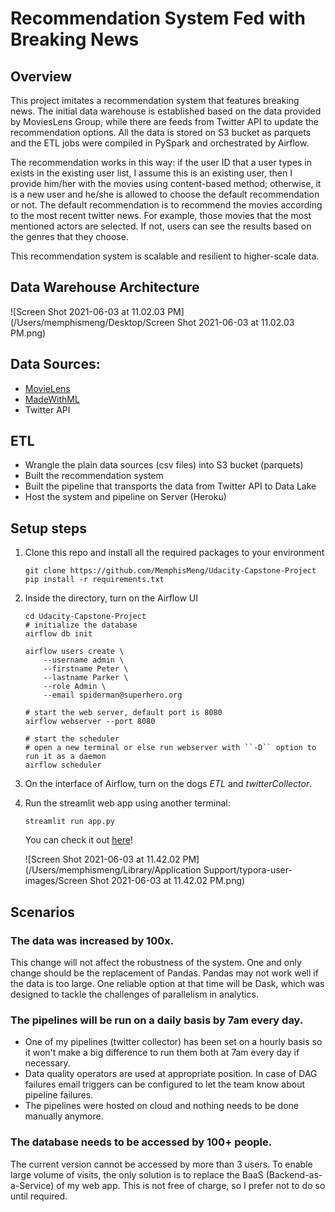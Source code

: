 # Recommendation System Fed with Breaking News



## Overview

This project imitates a recommendation system that features breaking news. The initial data warehouse is established based on the data provided by MoviesLens Group, while there are feeds from Twitter API to update the recommendation options. All the data is stored on S3 bucket as parquets and the ETL jobs were compiled in PySpark and orchestrated by Airflow.

The recommendation works in this way: if the user ID that a user types in exists in the existing user list, I assume this is an existing user, then I provide him/her with the movies using content-based method; otherwise, it is a new user and he/she is allowed to choose the default recommendation or not. The default recommendation is to recommend the movies according to the most recent twitter news. For example, those movies that the most mentioned actors are selected. If not, users can see the results based on the genres that they choose.

This recommendation system is scalable and resilient to higher-scale data.

## Data Warehouse Architecture

![Screen Shot 2021-06-03 at 11.02.03 PM](/Users/memphismeng/Desktop/Screen Shot 2021-06-03 at 11.02.03 PM.png)

## Data Sources:

- [MovieLens](https://www.kaggle.com/grouplens/movielens-20m-dataset)
- [MadeWithML](https://madewithml.com)
- Twitter API

## ETL

- Wrangle the plain data sources (csv files) into S3 bucket (parquets)
- Built the recommendation system
- Built the pipeline that transports the data from Twitter API to Data Lake
- Host the system and pipeline on Server (Heroku)

## Setup steps

1. Clone this repo and install all the required packages to your environment

   ```
   git clone https://github.com/MemphisMeng/Udacity-Capstone-Project
   pip install -r requirements.txt
   ```

2. Inside the directory, turn on the Airflow UI

   ```
   cd Udacity-Capstone-Project
   # initialize the database
   airflow db init
   
   airflow users create \
       --username admin \
       --firstname Peter \
       --lastname Parker \
       --role Admin \
       --email spiderman@superhero.org
   
   # start the web server, default port is 8080
   airflow webserver --port 8080
   
   # start the scheduler
   # open a new terminal or else run webserver with ``-D`` option to run it as a daemon
   airflow scheduler
   ```

3. On the interface of Airflow, turn on the dogs *ETL* and *twitterCollector*.

4. Run the streamlit web app using another terminal:

   ```
   streamlit run app.py
   ```

   You can check it out [here](https://recommendation-sys.herokuapp.com)!

   ![Screen Shot 2021-06-03 at 11.42.02 PM](/Users/memphismeng/Library/Application Support/typora-user-images/Screen Shot 2021-06-03 at 11.42.02 PM.png)

## Scenarios

### The data was increased by 100x.

This change will not affect the robustness of the system. One and only change should be the replacement of Pandas. Pandas may not work well if the data is too large. One reliable option at that time will be Dask, which was designed to tackle the challenges of parallelism in analytics.

### The pipelines will be run on a daily basis by 7am every day.

- One of my pipelines (twitter collector) has been set on a hourly basis so it won't make a big difference to run them both at 7am every day if necessary. 
- Data quality operators are used at appropriate position. In case of DAG failures email triggers can be configured to let the team know about pipeline failures.
- The pipelines were hosted on cloud and nothing needs to be done manually anymore.

### The database needs to be accessed by 100+ people.

The current version cannot be accessed by more than 3 users. To enable large volume of visits, the only solution is to replace the BaaS (Backend-as-a-Service) of my web app. This is not free of charge, so I prefer not to do so until required.
